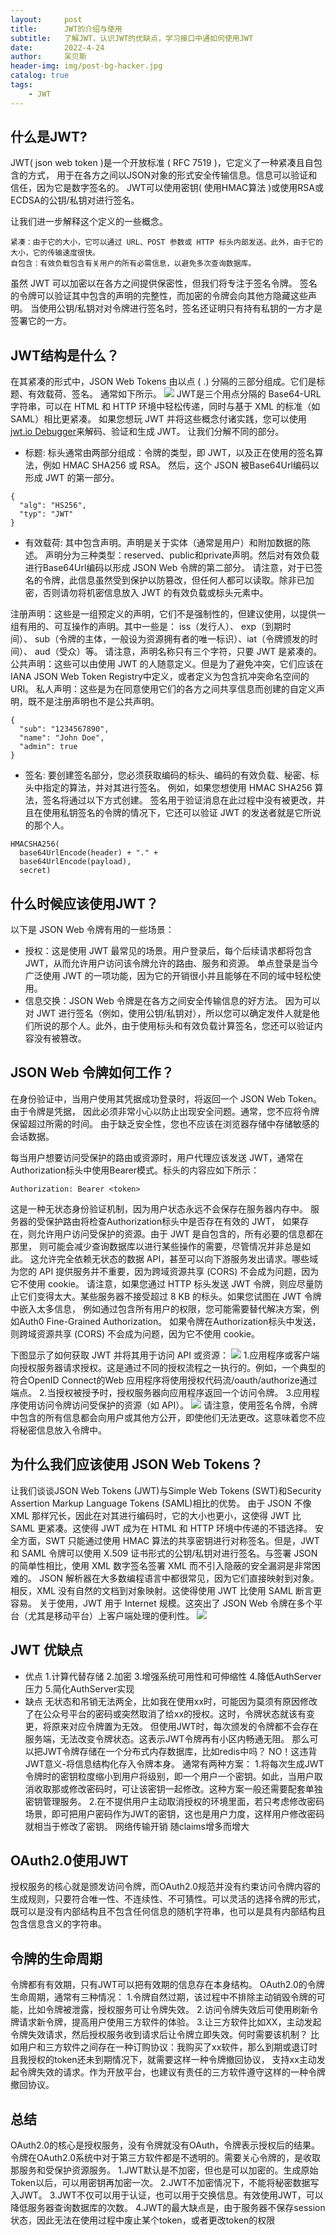 ```yaml
---
layout:     post
title:      JWT的介绍与使用
subtitle:   了解JWT，认识JWT的优缺点，学习接口中通如何使用JWT
date:       2022-4-24
author:     呆贝斯
header-img: img/post-bg-hacker.jpg
catalog: true
tags:
    - JWT
---
```

## 什么是JWT?
JWT( json web token )是一个开放标准 ( RFC 7519 )，它定义了一种紧凑且自包含的方式，
用于在各方之间以JSON对象的形式安全传输信息。信息可以验证和信任，因为它是数字签名的。
JWT可以使用密钥( 使用HMAC算法 )或使用RSA或ECDSA的公钥/私钥对进行签名。

让我们进一步解释这个定义的一些概念。
```angular2html
紧凑：由于它的大小，它可以通过 URL、POST 参数或 HTTP 标头内部发送。此外，由于它的大小，它的传输速度很快。
自包含：有效负载包含有关用户的所有必需信息，以避免多次查询数据库。
```
虽然 JWT 可以加密以在各方之间提供保密性，但我们将专注于签名令牌。
签名的令牌可以验证其中包含的声明的完整性，而加密的令牌会向其他方隐藏这些声明。
当使用公钥/私钥对对令牌进行签名时，签名还证明只有持有私钥的一方才是签署它的一方。

## JWT结构是什么？
在其紧凑的形式中，JSON Web Tokens 由以点 ( .) 分隔的三部分组成。它们是标题、有效载荷、签名。
通常如下所示。
![](/img/jwt.png)
JWT是三个用点分隔的 Base64-URL 字符串，可以在 HTML 和 HTTP 环境中轻松传递，同时与基于 XML 的标准（如 SAML）相比更紧凑。
如果您想玩 JWT 并将这些概念付诸实践，您可以使用[jwt.io Debugger](https://jwt.io/)来解码、验证和生成 JWT。
让我们分解不同的部分。
+ 标题: 标头通常由两部分组成：令牌的类型，即 JWT，以及正在使用的签名算法，例如 HMAC SHA256 或 RSA。
然后，这个 JSON 被Base64Url编码以形成 JWT 的第一部分。
```angular2html
{
  "alg": "HS256",
  "typ": "JWT"
}
```
+ 有效载荷: 其中包含声明。声明是关于实体（通常是用户）和附加数据的陈述。
声明分为三种类型：reserved、public和private声明。然后对有效负载进行Base64Url编码以形成 JSON Web 令牌的第二部分。
请注意，对于已签名的令牌，此信息虽然受到保护以防篡改，但任何人都可以读取。除非已加密，否则请勿将机密信息放入 JWT 的有效负载或标头元素中。

注册声明：这些是一组预定义的声明，它们不是强制性的，但建议使用，以提供一组有用的、可互操作的声明。其中一些是： iss（发行人）、 exp（到期时间）、 sub（令牌的主体，一般设为资源拥有者的唯一标识）、iat（令牌颁发的时间）、 aud（受众）等。
请注意，声明名称只有三个字符，只要 JWT 是紧凑的。
公共声明：这些可以由使用 JWT 的人随意定义。但是为了避免冲突，它们应该在IANA JSON Web Token Registry中定义，或者定义为包含抗冲突命名空间的 URI。
私人声明：这些是为在同意使用它们的各方之间共享信息而创建的自定义声明，既不是注册声明也不是公共声明。
```angular2html
{
  "sub": "1234567890",
  "name": "John Doe",
  "admin": true
}
```
+ 签名: 要创建签名部分，您必须获取编码的标头、编码的有效负载、秘密、标头中指定的算法，并对其进行签名。
例如，如果您想使用 HMAC SHA256 算法，签名将通过以下方式创建。
签名用于验证消息在此过程中没有被更改，并且在使用私钥签名的令牌的情况下，它还可以验证 JWT 的发送者就是它所说的那个人。
```angular2html
HMACSHA256(
  base64UrlEncode(header) + "." +
  base64UrlEncode(payload),
  secret)
```
## 什么时候应该使用JWT？
以下是 JSON Web 令牌有用的一些场景：
+ 授权：这是使用 JWT 最常见的场景。用户登录后，每个后续请求都将包含 JWT，从而允许用户访问该令牌允许的路由、服务和资源。
单点登录是当今广泛使用 JWT 的一项功能，因为它的开销很小并且能够在不同的域中轻松使用。
+ 信息交换：JSON Web 令牌是在各方之间安全传输信息的好方法。
因为可以对 JWT 进行签名（例如，使用公钥/私钥对），所以您可以确定发件人就是他们所说的那个人。此外，由于使用标头和有效负载计算签名，您还可以验证内容没有被篡改。
## JSON Web 令牌如何工作？
在身份验证中，当用户使用其凭据成功登录时，将返回一个 JSON Web Token。由于令牌是凭据，
因此必须非常小心以防止出现安全问题。通常，您不应将令牌保留超过所需的时间。
由于缺乏安全性，您也不应该在浏览器存储中存储敏感的会话数据。

每当用户想要访问受保护的路由或资源时，用户代理应该发送 JWT，通常在Authorization标头中使用Bearer模式。标头的内容应如下所示：
```angular2html
Authorization: Bearer <token>
```
这是一种无状态身份验证机制，因为用户状态永远不会保存在服务器内存中。 服务器的受保护路由将检查Authorization标头中是否存在有效的 JWT，
如果存在，则允许用户访问受保护的资源。由于 JWT 是自包含的，所有必要的信息都在那里，
则可能会减少查询数据库以进行某些操作的需要，尽管情况并非总是如此。
这允许完全依赖无状态的数据 API，甚至可以向下游服务发出请求。哪些域为您的 API 提供服务并不重要，因为跨域资源共享 (CORS) 不会成为问题，因为它不使用 cookie。
请注意，如果您通过 HTTP 标头发送 JWT 令牌，则应尽量防止它们变得太大。某些服务器不接受超过 8 KB 的标头。如果您试图在 JWT 令牌中嵌入太多信息，
例如通过包含所有用户的权限，您可能需要替代解决方案，例如Auth0 Fine-Grained Authorization。
如果令牌在Authorization标头中发送，则跨域资源共享 (CORS) 不会成为问题，因为它不使用 cookie。

下图显示了如何获取 JWT 并将其用于访问 API 或资源：
![](/img/jwt_auth.png)
1.应用程序或客户端向授权服务器请求授权。这是通过不同的授权流程之一执行的。例如，一个典型的符合OpenID Connect的Web 应用程序将使用授权代码流/oauth/authorize通过端点。
2.当授权被授予时，授权服务器向应用程序返回一个访问令牌。
3.应用程序使用访问令牌访问受保护的资源（如 API）。
![](/img/jwt_auth_process.png)
请注意，使用签名令牌，令牌中包含的所有信息都会向用户或其他方公开，即使他们无法更改。这意味着您不应将秘密信息放入令牌中。
## 为什么我们应该使用 JSON Web Tokens？
让我们谈谈JSON Web Tokens (JWT)与Simple Web Tokens (SWT)和Security Assertion Markup Language Tokens (SAML)相比的优势。
由于 JSON 不像 XML 那样冗长，因此在对其进行编码时，它的大小也更小，这使得 JWT 比 SAML 更紧凑。这使得 JWT 成为在 HTML 和 HTTP 环境中传递的不错选择。
安全方面，SWT 只能通过使用 HMAC 算法的共享密钥进行对称签名。但是，JWT 和 SAML 令牌可以使用 X.509 证书形式的公钥/私钥对进行签名。与签署 JSON 的简单性相比，使用 XML 数字签名签署 XML 而不引入隐蔽的安全漏洞是非常困难的。
JSON 解析器在大多数编程语言中都很常见，因为它们直接映射到对象。相反，XML 没有自然的文档到对象映射。这使得使用 JWT 比使用 SAML 断言更容易。
关于使用，JWT 用于 Internet 规模。这突出了 JSON Web 令牌在多个平台（尤其是移动平台）上客户端处理的便利性。
![](/img/jwt_vs_saml.png)
## JWT 优缺点
+ 优点
    1.计算代替存储
    2.加密
    3.增强系统可用性和可伸缩性
    4.降低AuthServer压力
    5.简化AuthServer实现
+ 缺点
无状态和吊销无法两全，比如我在使用xx时，可能因为莫须有原因修改了在公众号平台的密码或突然取消了给xx的授权。这时，令牌状态就该有变更，将原来对应令牌置为无效。
但使用JWT时，每次颁发的令牌都不会存在服务端，无法改变令牌状态。这表示JWT令牌再有小区内畅通无阻。
那么可以把JWT令牌存储在一个分布式内存数据库，比如redis中吗？
NO！这违背JWT意义-将信息结构化存入令牌本身。
通常有两种方案：
1.将每次生成JWT令牌时的密钥粒度缩小到用户将级别，即一个用户一个密钥。如此，当用户取消收取那或修改密码时，可让该密钥一起修改。这种方案一般还需要配套单独密钥管理服务。
2.在不提供用户主动取消授权的环境里面，若只考虑修改密码场景，即可把用户密码作为JWT的密钥，这也是用户力度，这样用户修改密码就相当于修改了密钥。
网络传输开销
随claims增多而增大

## OAuth2.0使用JWT
授权服务的核心就是颁发访问令牌，而OAuth2.0规范并没有约束访问令牌内容的生成规则，只要符合唯一性、不连续性、不可猜性。可以灵活的选择令牌的形式，
既可以是没有内部结构且不包含任何信息的随机字符串，也可以是具有内部结构且包含信息含义的字符串。
## 令牌的生命周期
令牌都有有效期，只有JWT可以把有效期的信息存在本身结构。
OAuth2.0的令牌生命周期，通常有三种情况：
1.令牌自然过期，该过程中不排除主动销毁令牌的可能，比如令牌被泄露，授权服务可让令牌失效。
2.访问令牌失效后可使用刷新令牌请求新令牌，提高用户使用三方软件的体验。
3.让三方软件比如XX，主动发起令牌失效请求，然后授权服务收到请求后让令牌立即失效。何时需要该机制？
比如用户和三方软件之间存在一种订购协议：我购买了xx软件，那么到期或退订时且我授权的token还未到期情况下，就需要这样一种令牌撤回协议，
支持xx主动发起令牌失效的请求。作为开放平台，也建议有责任的三方软件遵守这样的一种令牌撤回协议。
## 总结
OAuth2.0的核心是授权服务，没有令牌就没有OAuth，令牌表示授权后的结果。令牌在OAuth2.0系统中对于第三方软件都是不透明的。需要关心令牌的，是收取那服务和受保护资源服务。
1.JWT默认是不加密，但也是可以加密的。生成原始Token以后，可以用密钥再加密一次。
2.JWT不加密情况下，不能将秘密数据写入JWT。
3.JWT不仅可以用于认证，也可以用于交换信息。有效使用JWT，可以降低服务器查询数据库的次数。
4.JWT的最大缺点是，由于服务器不保存session状态，因此无法在使用过程中废止某个token，或者更改token的权限